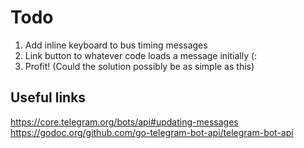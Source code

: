 # Todo

1. Add inline keyboard to bus timing messages
2. Link button to whatever code loads a message initially (:
3. Profit! (Could the solution possibly be as simple as this)

## Useful links
https://core.telegram.org/bots/api#updating-messages
https://godoc.org/github.com/go-telegram-bot-api/telegram-bot-api

